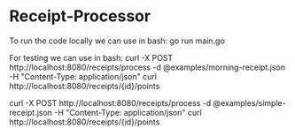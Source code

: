# Receipt-Processor
To run the code locally we can use in bash: 
go run main.go


For testing we can use in bash:
curl -X POST http://localhost:8080/receipts/process -d @examples/morning-receipt.json -H "Content-Type: application/json"
curl http://localhost:8080/receipts/{id}/points


curl -X POST http://localhost:8080/receipts/process -d @examples/simple-receipt.json -H "Content-Type: application/json"
curl http://localhost:8080/receipts/{id}/points

